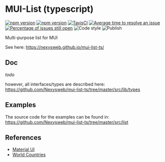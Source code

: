 # MUI-List (typescript)

[![npm version](https://badge.fury.io/js/%40nexys%2Fmui-list.svg)](https://www.npmjs.com/package/@nexys/mui-list)
[![npm version](https://img.shields.io/npm/v/@nexys/mui-list.svg)](https://www.npmjs.com/package/@nexys/mui-list)
[![TavisCI](https://travis-ci.com/Nexysweb/mui-list-ts.svg?branch=master)](https://travis-ci.com/Nexysweb/mui-list-ts)
[![Average time to resolve an issue](http://isitmaintained.com/badge/resolution/nexysweb/mui-list-ts.svg)](http://isitmaintained.com/project/nexysweb/mui-list-ts "Average time to resolve an issue")
[![Percentage of issues still open](http://isitmaintained.com/badge/open/nexysweb/mui-list-ts.svg)](http://isitmaintained.com/project/nexysweb/mui-list-ts "Percentage of issues still open")
![Code style](https://img.shields.io/badge/code_style-prettier-ff69b4.svg)
![Publish](https://github.com/Nexysweb/mui-list-ts/workflows/Publish/badge.svg)


Multi-purpose list for MUI

See here: https://nexysweb.github.io/mui-list-ts/

## Doc 

_todo_

however, all interfaces/types are described here: https://github.com/Nexysweb/mui-list-ts/tree/master/src/lib/types

## Examples

The source code for the examples can be found in: https://github.com/Nexysweb/mui-list-ts/tree/master/src/list

## References

* [Material UI](https://github.com/mui-org/material-ui)
* [World Countries](https://mledoze.github.io/countries/)
